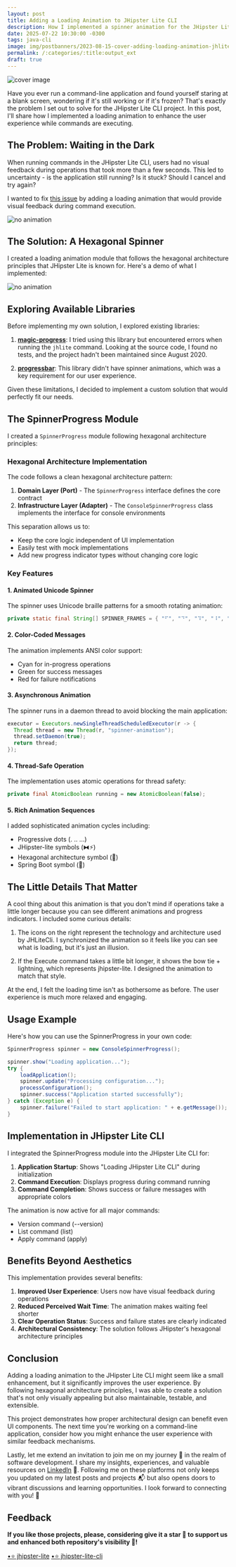 ```yaml
---
layout: post
title: Adding a Loading Animation to JHipster Lite CLI
description: How I implemented a spinner animation for the JHipster Lite CLI to enhance the user experience
date: 2025-07-22 10:30:00 -0300
tags: java-cli
image: img/postbanners/2023-08-15-cover-adding-loading-animation-jhlite-cli.jpg
permalink: /:categories/:title:output_ext
draft: true
---
```


![cover image](https://renanfranca.github.io/img/postbanners/2023-08-15-cover-adding-loading-animation-jhlite-cli.jpg)

Have you ever run a command-line application and found yourself staring at a blank screen, wondering if it's still working or if it's frozen? That's exactly the problem I set out to solve for the JHipster Lite CLI project. In this post, I'll share how I implemented a loading animation to enhance the user experience while commands are executing.

## The Problem: Waiting in the Dark

When running commands in the JHipster Lite CLI, users had no visual feedback during operations that took more than a few seconds. This led to uncertainty - is the application still running? Is it stuck? Should I cancel and try again?

I wanted to fix [this issue](https://github.com/jhipster/jhipster-lite-cli/issues/13) by adding a loading animation that would provide visual feedback during command execution.

![no animation](https://renanfranca.github.io/img/adding-loading-animation-jhlite-cli/jhlite-version-no-animation.gif)

## The Solution: A Hexagonal Spinner

I created a loading animation module that follows the hexagonal architecture principles that JHipster Lite is known for. Here's a demo of what I implemented:

![no animation](https://renanfranca.github.io/img/adding-loading-animation-jhlite-cli/jhlite-version-loading-animation.gif)

## Exploring Available Libraries

Before implementing my own solution, I explored existing libraries:

1. **[magic-progress](https://github.com/lukfor/magic-progress)**: I tried using this library but encountered errors when running the `jhlite` command. Looking at the source code, I found no tests, and the project hadn't been maintained since August 2020.

2. **[progressbar](https://github.com/ctongfei/progressbar)**: This library didn't have spinner animations, which was a key requirement for our user experience.

Given these limitations, I decided to implement a custom solution that would perfectly fit our needs.

## The SpinnerProgress Module

I created a `SpinnerProgress` module following hexagonal architecture principles:

### Hexagonal Architecture Implementation

The code follows a clean hexagonal architecture pattern:

1. **Domain Layer (Port)** - The `SpinnerProgress` interface defines the core contract
2. **Infrastructure Layer (Adapter)** - The `ConsoleSpinnerProgress` class implements the interface for console environments

This separation allows us to:
- Keep the core logic independent of UI implementation
- Easily test with mock implementations
- Add new progress indicator types without changing core logic

### Key Features

#### 1. Animated Unicode Spinner
The spinner uses Unicode braille patterns for a smooth rotating animation:

```java
private static final String[] SPINNER_FRAMES = { "⠋", "⠙", "⠹", "⠸", "⠼", "⠴", "⠦", "⠧", "⠇", "⠏" };
```

#### 2. Color-Coded Messages
The animation implements ANSI color support:
- Cyan for in-progress operations
- Green for success messages
- Red for failure notifications

#### 3. Asynchronous Animation
The spinner runs in a daemon thread to avoid blocking the main application:

```java
executor = Executors.newSingleThreadScheduledExecutor(r -> {
  Thread thread = new Thread(r, "spinner-animation");
  thread.setDaemon(true);
  return thread;
});
```

#### 4. Thread-Safe Operation
The implementation uses atomic operations for thread safety:

```java
private final AtomicBoolean running = new AtomicBoolean(false);
```

#### 5. Rich Animation Sequences
I added sophisticated animation cycles including:
- Progressive dots (. .. ...)
- JHipster-lite symbols (⧓⚡)
- Hexagonal architecture symbol (💎)
- Spring Boot symbol (🍃)

## The Little Details That Matter

A cool thing about this animation is that you don't mind if operations take a little longer because you can see different animations and progress indicators. I included some curious details:

1) The icons on the right represent the technology and architecture used by JHLiteCli. I synchronized the animation so it feels like you can see what is loading, but it's just an illusion.

2) If the Execute command takes a little bit longer, it shows the bow tie + lightning, which represents jhipster-lite. I designed the animation to match that style.

At the end, I felt the loading time isn't as bothersome as before. The user experience is much more relaxed and engaging.

## Usage Example

Here's how you can use the SpinnerProgress in your own code:

```java
SpinnerProgress spinner = new ConsoleSpinnerProgress();

spinner.show("Loading application...");
try {
    loadApplication();
    spinner.update("Processing configuration...");
    processConfiguration();
    spinner.success("Application started successfully");
} catch (Exception e) {
    spinner.failure("Failed to start application: " + e.getMessage());
}
```

## Implementation in JHipster Lite CLI

I integrated the SpinnerProgress module into the JHipster Lite CLI for:

1. **Application Startup**: Shows "Loading JHipster Lite CLI" during initialization
2. **Command Execution**: Displays progress during command running
3. **Command Completion**: Shows success or failure messages with appropriate colors

The animation is now active for all major commands:
- Version command (--version)
- List command (list)
- Apply command (apply)

## Benefits Beyond Aesthetics

This implementation provides several benefits:

1. **Improved User Experience**: Users now have visual feedback during operations
2. **Reduced Perceived Wait Time**: The animation makes waiting feel shorter
3. **Clear Operation Status**: Success and failure states are clearly indicated
4. **Architectural Consistency**: The solution follows JHipster's hexagonal architecture principles

## Conclusion

Adding a loading animation to the JHipster Lite CLI might seem like a small enhancement, but it significantly improves the user experience. By following hexagonal architecture principles, I was able to create a solution that's not only visually appealing but also maintainable, testable, and extensible.

This project demonstrates how proper architectural design can benefit even UI components. The next time you're working on a command-line application, consider how you might enhance the user experience with similar feedback mechanisms.

Lastly, let me extend an invitation to join me on my journey 🚀 in the realm of software development. I share my insights, experiences, and valuable resources on [LinkedIn](https://www.linkedin.com/in/renan-af) 📎. Following me on these platforms not only keeps you updated on my latest posts and projects 📬 but also opens doors to vibrant discussions and learning opportunities. I look forward to connecting with you! 💼

## Feedback

**If you like those projects, please, considering give it a star 🌟 to support us and enhanced both repository's visibility 🤩!**

<!-- Place this tag where you want the button to render. --> <a class="github-button" href="https://github.com/jhipster/jhipster-lite" data-color-scheme="no-preference: dark; light: light; dark: dark;" data-show-count="true" data-size="large" aria-label="Star jhipster-jhipster-lite on GitHub">•⭐ jhipster-lite</a>

<!-- Place this tag where you want the button to render. --> <a class="github-button" href="https://github.com/jhipster/jhipster-lite-cli" data-color-scheme="no-preference: dark; light: light; dark: dark;" data-show-count="true" data-size="large" aria-label="Star jhipster/jhipster-lite-cli on GitHub">•⭐ jhipster-lite-cli</a>
<!-- Place this tag in your head or just before your close body tag. -->
<script async defer src="https://buttons.github.io/buttons.js"></script>
